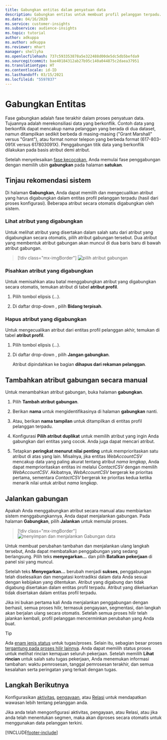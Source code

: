 ```yaml
---
title: Gabungkan entitas dalam penyatuan data
description: Gabungkan entitas untuk membuat profil pelanggan terpadu.
ms.date: 04/16/2020
ms.service: customer-insights
ms.subservice: audience-insights
ms.topic: tutorial
author: adkuppa
ms.author: adkuppa
ms.reviewer: mhart
manager: shellyha
ms.openlocfilehash: 737c593353878a5e322488d00de5dc5db5befda9
ms.sourcegitcommit: bae40184312ab27b95c140a044875c2daea37951
ms.translationtype: HT
ms.contentlocale: id-ID
ms.lasthandoff: 03/15/2021
ms.locfileid: "5597837"
---
```

# <a name="merge-entities"></a>Gabungkan Entitas

Fase gabungkan adalah fase terakhir dalam proses penyatuan data. Tujuannya adalah merekonsiliasi data yang berkonflik. Contoh data yang berkonflik dapat mencakup nama pelanggan yang berada di dua dataset, namun ditampilkan sedikit berbeda di masing-masing ("Grant Marshall" versus "Grant"), atau format nomor telepon yang berbeda format (617-803-091X versus 617803091X). Penggabungan titik data yang berkonflik dilakukan pada basis atribut demi atribut.

Setelah menyelesaikan [fase kecocokan](match-entities.md), Anda memulai fase penggabungan dengan memilih ubin **gabungkan** pada halaman **satukan**.

## <a name="review-system-recommendations"></a>Tinjau rekomendasi sistem

Di halaman **Gabungkan**, Anda dapat memilih dan mengecualikan atribut yang harus digabungkan dalam entitas profil pelanggan terpadu (hasil dari proses konfigurasi). Beberapa atribut secara otomatis digabungkan oleh sistem.

### <a name="view-merged-attributes"></a>Lihat atribut yang digabungkan

Untuk melihat atribut yang disertakan dalam salah satu dari atribut yang digabungkan secara otomatis, pilih atribut gabungan tersebut. Dua atribut yang membentuk atribut gabungan akan muncul di dua baris baru di bawah atribut gabungan.

> [!div class="mx-imgBorder"]
> ![pilih atribut gabungan](media/configure-data-merge-profile-attributes.png "pilih atribut gabungan")

### <a name="separate-merged-attributes"></a>Pisahkan atribut yang digabungkan

Untuk memisahkan atau batal menggabungkan atribut yang digabungkan secara otomatis, temukan atribut di tabel **atribut profil**.

1. Pilih tombol elipsis (...).
  
2. Di daftar drop-down , pilih **Bidang terpisah**.

### <a name="remove-merged-attributes"></a>Hapus atribut yang digabungkan

Untuk mengecualikan atribut dari entitas profil pelanggan akhir, temukan di tabel **atribut profil**.

1. Pilih tombol elipsis (...).
  
2. Di daftar drop-down , pilih **Jangan gabungkan**.

   Atribut dipindahkan ke bagian **dihapus dari rekaman pelanggan**.

## <a name="manually-add-a-merged-attribute"></a>Tambahkan atribut gabungan secara manual

Untuk menambahkan atribut gabungan, buka halaman **gabungkan**.

1. Pilih **Tambah atribut gabungan**.

2. Berikan **nama** untuk mengidentifikasinya di halaman **gabungkan** nanti.

3. Atau, berikan **nama tampilan** untuk ditampilkan di entitas profil pelanggan terpadu.

4. Konfigurasi **Pilih atribut duplikat** untuk memilih atribut yang ingin Anda gabungkan dari entitas yang cocok. Anda juga dapat mencari atribut.

5. Tetapkan **peringkat menurut nilai penting** untuk memprioritaskan satu atribut di atas yang lain. Misalnya, jika entitas *WebAccountCSV* mencakup data yang paling akurat tentang atribut *nama lengkap*, Anda dapat memprioritaskan entitas ini melalui *ContactCSV* dengan memilih *WebAccountCSV*. Akibatnya, *WebAccountCSV* bergerak ke prioritas pertama, sementara *ContactCSV* bergerak ke prioritas kedua ketika menarik nilai untuk atribut *nama lengkap*.

## <a name="run-your-merge"></a>Jalankan gabungan

Apakah Anda menggabungkan atribut secara manual atau membiarkan sistem menggabungkannya, Anda dapat menjalankan gabungan. Pada halaman **Gabungkan**, pilih **Jalankan** untuk memulai proses.

> [!div class="mx-imgBorder"]
> ![menyimpan dan menjalankan Gabungan data](media/configure-data-merge-save-run.png "menyimpan dan menjalankan Gabungan data")

Untuk membuat perubahan tambahan dan menjalankan ulang langkah tersebut, Anda dapat membatalkan penggabungan yang sedang berlangsung. Pilih teks **menyegarkan...** dan pilih **Batalkan pekerjaan**  di panel sisi yang muncul.

Setelah teks **Menyegarkan...** berubah menjadi **sukses**, penggabungan telah diselesaikan dan mengatasi kontradiksi dalam data Anda sesuai dengan kebijakan yang ditentukan. Atribut yang digabung dan tidak digabung disertakan dalam entitas profil terpadu. Atribut yang dikeluarkan tidak disertakan dalam entitas profil terpadu.

Jika ini bukan pertama kali Anda menjalankan penggabungan dengan berhasil, semua proses hilir, termasuk pengayaan, segmentasi, dan langkah akan berjalan ulang secara otomatis. Setelah semua proses hilir telah jalankan kembali, profil pelanggan mencerminkan perubahan yang Anda buat.

> [!TIP]
> Ada [enam jenis status](system.md#status-types) untuk tugas/proses. Selain itu, sebagian besar proses [tergantung pada proses hilir lainnya](system.md#refresh-policies). Anda dapat memilih status proses untuk melihat rincian kemajuan seluruh pekerjaan. Setelah memilih **Lihat rincian** untuk salah satu tugas pekerjaan, Anda menemukan informasi tambahan: waktu pemrosesan, tanggal pemrosesan terakhir, dan semua kesalahan serta peringatan yang terkait dengan tugas.

## <a name="next-step"></a>Langkah Berikutnya

Konfigurasikan [aktivitas](activities.md), [pengayaan](enrichment-microsoft-graph.md), atau [Relasi](relationships.md) untuk mendapatkan wawasan lebih tentang pelanggan anda.

Jika anda telah mengonfigurasi aktivitas, pengayaan, atau Relasi, atau jika anda telah menentukan segmen, maka akan diproses secara otomatis untuk menggunakan data pelanggan terkini.




[!INCLUDE[footer-include](../includes/footer-banner.md)]